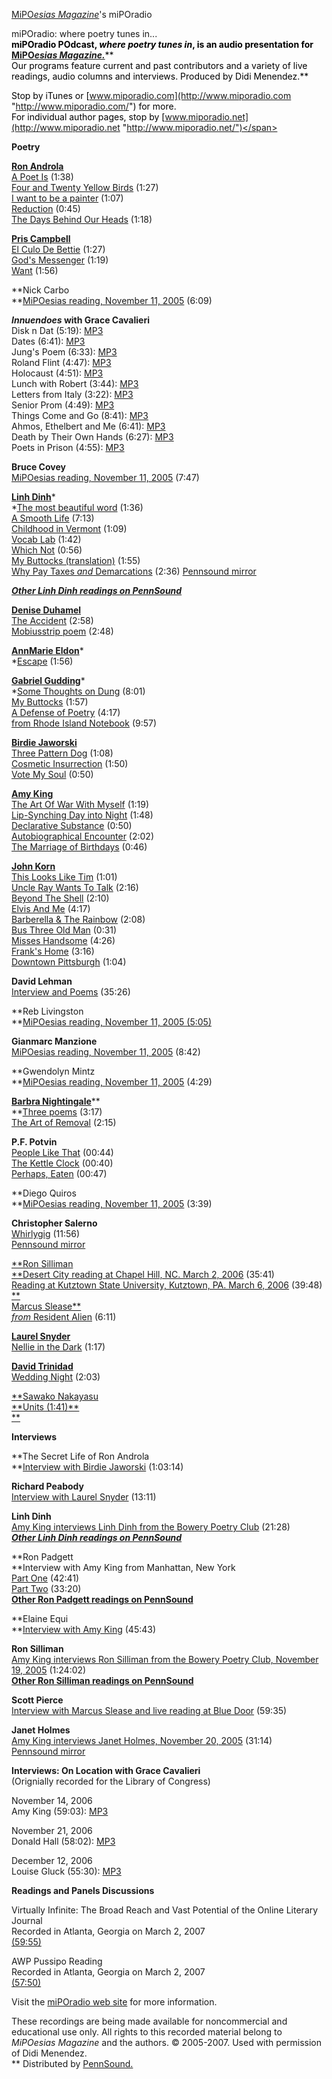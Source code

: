   
[MiPO*esias
Magazine*](http://www.mipoesias.com/ "http://www.mipoesias.com/")'s miPOradio 

miPOradio: where
poetry tunes in...<span style="COLOR: rgb(0,0,0)">  
**miPOradio POdcast, *where poetry tunes in*,
is an audio presentation for** [**MiPO*esias
Magazine.***](http://www.mipoesias.com)**  
Our programs feature current and past contributors
and a variety of live readings, audio columns and interviews.
Produced by Didi Menendez.**</span>

<span style="COLOR: rgb(0,0,0)">Stop by iTunes or [www.miporadio.com](http://www.miporadio.com "http://www.miporadio.com/") for more.  
For individual author pages, stop by [www.miporadio.net](http://www.miporadio.net "http://www.miporadio.net/")</span>

**Poetry**

[**Ron Androla**](http://www.miporadio.net/RON_ANDROLA/)  
[A Poet Is](http://media.sas.upenn.edu/pennsound/groups/miPOradio/Androla-Ron_A-Poet-Is_miPOradio.mp3) (1:38)  
[Four
and Twenty Yellow Birds](http://media.sas.upenn.edu/pennsound/groups/miPOradio/Androla-Ron_4-&-20-Yellow-Birds_miPOradio.mp3) (1:27)  
[I
want to be a painter](http://media.sas.upenn.edu/pennsound/groups/miPOradio/Androla-Ron_I-Want-To-Be-A-Painter_miPOradio.mp3) (1:07)  
[Reduction](http://media.sas.upenn.edu/pennsound/groups/miPOradio/Androla-Ron_Reduction_miPOradio.mp3)
(0:45)  
[The
Days Behind Our Heads](http://media.sas.upenn.edu/pennsound/groups/miPOradio/Androla-Ron_The-Days-Behind-Our-Head_miPOradio.mp3) (1:18)

[**Pris Campbell**](http://www.miporadio.net/PRIS_CAMPBELL/)  
[El
Culo De Bettie](http://media.sas.upenn.edu/pennsound/groups/miPOradio/Campbell-Pris_El-Culo-De-Bette_miPOradio.mp3) (1:27)  
[God's
Messenger](http://media.sas.upenn.edu/pennsound/groups/miPOradio/Campbell-Pris_Gods-Messenger_miPOradio.mp3) (1:19)  
[Want](http://media.sas.upenn.edu/pennsound/groups/miPOradio/Campbell-Pris_Want_miPOradio.mp3)
(1:56)

**Nick Carbo  
**[MiPOesias reading, November 11, 2005](http://media.sas.upenn.edu/pennsound/groups/miPOradio/Carbo-Nick_MiPOesias-reading_miPOradio_11-11-05.mp3) (6:09)  
  
***Innuendoes* with Grace Cavalieri**  
Disk n Dat (5:19): [MP3](http://media.sas.upenn.edu/pennsound/groups/miPOradio/Cavalieri-Grace_Disk-N-Dat_Innuendoes_03-31-06.mp3)  
Dates (6:41): [MP3](http://media.sas.upenn.edu/pennsound/groups/miPOradio/Cavalieri-Grace_Dates_Innuendoes_04-05-06.mp3)  
Jung's Poem (6:33): [MP3](http://media.sas.upenn.edu/pennsound/groups/miPOradio/Cavalieri-Grace_Roland-Flint_Innuendoes_04-21-06.mp3)  
Roland Flint (4:47): [MP3](http://media.sas.upenn.edu/pennsound/groups/miPOradio/Cavalieri-Grace_On-Location-with-Amy-King_miPOradio_11-14-06.mp3)  
Holocaust (4:51): [MP3](http://media.sas.upenn.edu/pennsound/groups/miPOradio/Cavalieri-Grace_Holocaust_Innuendoes_04-28-06.mp3)  
Lunch with Robert (3:44): [MP3](http://media.sas.upenn.edu/pennsound/groups/miPOradio/Cavalieri-Grace_Lunch-With-Robert_Innuendoes_05-03-06.mp3)  
Letters from Italy (3:22): [MP3](http://media.sas.upenn.edu/pennsound/groups/miPOradio/Cavalieri-Grace_Letters-From-Italy_Innuendoes_05-16-06.mp3)  
Senior Prom (4:49): [MP3](http://media.sas.upenn.edu/pennsound/groups/miPOradio/Cavalieri-Grace_Senior-Prom_Innuendoes_05-16-06.mp3)  
Things Come and Go (8:41): [MP3](http://media.sas.upenn.edu/pennsound/groups/miPOradio/Cavalieri-Grace_Things-Come-and-Go_Innuendoes_05-16-06.mp3)  
Ahmos, Ethelbert and Me (6:41): [MP3](http://media.sas.upenn.edu/pennsound/groups/miPOradio/Cavalieri-Grace_Ahmos-Ethelbert-and-Me_Innuendoes_06-28-06.mp3)  
Death by Their Own Hands (6:27): [MP3](http://media.sas.upenn.edu/pennsound/groups/miPOradio/Cavalieri-Grace_Death-By-Their-Own_Innuendoes_08-07-06.mp3)  
Poets in Prison (4:55): [MP3](http://media.sas.upenn.edu/pennsound/groups/miPOradio/Cavalieri-Grace_On-Location-with-Amy-King_miPOradio_11-14-06.mp3)

**Bruce Covey**  
[MiPOesias reading, November 11, 2005](http://media.sas.upenn.edu/pennsound/groups/miPOradio/Covey-Bruce_MiPOesias-reading_miPOradio_11-11-05.mp3) (7:47)

[**Linh Dinh**](http://www.miporadio.net/LINH_DINH/)*  
*[The
most beautiful word](http://media.sas.upenn.edu/pennsound/groups/miPOradio/Dinh-Linh_The-Most-Beautiful-Word_miPOradio.mp3)
(1:36)  
<a href="http://media.sas.upenn.edu/pennsound/groups/miPOradio/Dinh-Linh_A-Smooth-Life_miPOradio.mp3" class="style2">A Smooth Life</a> (7:13)  
[Childhood
in Vermont](http://media.sas.upenn.edu/pennsound/groups/miPOradio/Dinh-Linh_A-Childhood-in-Vermont_miPOradio.mp3)
(1:09)  
[Vocab
Lab](http://media.sas.upenn.edu/pennsound/groups/miPOradio/Dinh-Linh_Vocab-Lab_miPOradio.mp3) (1:42)  
[Which
Not](http://media.sas.upenn.edu/pennsound/groups/miPOradio/Dinh-Linh_Which-Not_miPOradio.mp3) (0:56)  
[My
Buttocks (translation)](http://media.sas.upenn.edu/pennsound/groups/miPOradio/Dinh-Linh_My-Buttocks_miPOradio.mp3) (1:55)  
[Why Pay Taxes *and* Demarcations](http://media.sas.upenn.edu/pennsound/authors/Dinh/Dinh-Linh_Why-Pay-Taxes-Demarcations_miPOradio_11-22-06.mp3) (2:36)
[Pennsound mirror](http://media.sas.upenn.edu/pennsound/groups/miPOradio/Cavalieri-Grace_On-Location-with-Amy-King_miPOradio_11-14-06.mp3)  
  
[***Other Linh Dinh readings on
PennSound***](http://www.writing.upenn.edu/pennsound/x/Dinh.html)

<span style="font-weight: bold">[Denise Duhamel](http://www.miporadio.net/DENISE_DUHAMEL/)</span>  
[The
Accident](http://media.sas.upenn.edu/pennsound/groups/miPOradio/Duhamel-Denise_The-Accident_miPOradio.mp3) (2:58)  
[Mobiusstrip
poem](http://media.sas.upenn.edu/pennsound/groups/miPOradio/Duhamel-Denise_Mobiusstrip-Poem_miPOradio.mp3) (2:48)

[**AnnMarie Eldon**](http://www.miporadio.net/Ann%20Marie%20Eldon/)*  
*[Escape](http://media.sas.upenn.edu/pennsound/groups/miPOradio/Eldon-AnneMarie_Escape_miPOradio.mp3)
(1:56)

[**Gabriel Gudding**](http://www.miporadio.net/GABRIEL_GUDDING/)*  
*[Some
Thoughts on Dung](http://media.sas.upenn.edu/pennsound/groups/miPOradio/Gudding-Gabriel_Some-Thoughts-On-Dung_miPOradio.mp3) (8:01)  
[My
Buttocks](http://media.sas.upenn.edu/pennsound/groups/miPOradio/Gudding-Gabriel_My-Buttocks_miPOradio.mp3) (1:57)  
[A
Defense of Poetry](http://media.sas.upenn.edu/pennsound/groups/miPOradio/Gudding-Gabriel_A-Defense-Of-Poetry_miPOradio.mp3) (4:17)  
<span class="quoted1" style2="">[from Rhode Island Notebook](http://media.sas.upenn.edu/pennsound/groups/miPOradio/Gudding-Gabriel_frm-Rhode-Island-Notebook_miPOradio.mp3)</span> (9:57)

<span style="font-weight: bold">[Birdie Jaworski](http://www.miporadio.net/BIRDIE_JAWORSKI/)</span>  
[Three
Pattern Dog](http://media.sas.upenn.edu/pennsound/groups/miPOradio/Jaworski-Birdie_3-Pattern-Dog_miPOradio.mp3) (1:08)  
[Cosmetic
Insurrection](http://media.sas.upenn.edu/pennsound/groups/miPOradio/Jaworski-Birdie_Cosmetic-Insurrection_miPOradio.mp3) (1:50)  
[Vote
My Soul](http://media.sas.upenn.edu/pennsound/groups/miPOradio/Jaworski-Birdie_Vote-My-Soul_miPOradio.mp3) (0:50)

[**Amy King**](http://www.miporadio.net/AMY_KING/)  
[The
Art Of War With Myself](http://media.sas.upenn.edu/pennsound/groups/miPOradio/King-Amy_Art-War-Myself_miPOradio.mp3) (1:19)  
[Lip-Synching
Day into Night](http://media.sas.upenn.edu/pennsound/groups/miPOradio/King-Amy_Lip-Synching-Day-Into-Night_miPOradio.mp3) (1:48)  
[Declarative
Substance](http://media.sas.upenn.edu/pennsound/groups/miPOradio/King-Amy_Declarative-Substance_miPOradio.mp3) (0:50)  
[Autobiographical
Encounter](http://media.sas.upenn.edu/pennsound/groups/miPOradio/King-Amy_Autobiographical-Encounter_miPOradio.mp3) (2:02)  
[The
Marriage of Birthdays](http://media.sas.upenn.edu/pennsound/groups/miPOradio/King-Amy_The-Marriage-Birthdays_miPOradio.mp3) (0:46)

[**John Korn**](http://www.miporadio.net/JOHN_KORN/)  
[This
Looks Like Tim](http://media.sas.upenn.edu/pennsound/groups/miPOradio/Korn-John_This-Looks-Like-Tim_miPOradio.mp3) (1:01)  
[Uncle
Ray Wants To Talk](http://media.sas.upenn.edu/pennsound/groups/miPOradio/Korn-John_Uncle-Ray-Wants-To-Talk_miPOradio.mp3) (2:16)  
[Beyond
The Shell](http://media.sas.upenn.edu/pennsound/groups/miPOradio/Korn-John_Beyond-Shell_miPOradio.mp3) (2:10)  
[Elvis And
Me](http://media.sas.upenn.edu/pennsound/groups/miPOradio/Korn-John_Elvis-Me_miPOradio.mp3) (4:17)  
[Barberella & The
Rainbow](http://media.sas.upenn.edu/pennsound/groups/miPOradio/Korn-John_Barberella-Rainbow_miPOradio.mp3) (2:08)  
[Bus
Three Old Man](http://media.sas.upenn.edu/pennsound/groups/miPOradio/Korn-John_Bus-3-Old-Man_miPOradio.mp3) (0:31)  
[Misses
Handsome](http://media.sas.upenn.edu/pennsound/groups/miPOradio/Korn-John_Misses-Handsome_miPOradio.mp3) (4:26)  
[Frank's
Home](http://media.sas.upenn.edu/pennsound/groups/miPOradio/Korn-John_Franks-Home_miPOradio.mp3) (3:16)  
[Downtown
Pittsburgh](http://media.sas.upenn.edu/pennsound/groups/miPOradio/Korn-John_Downtown-Pittsburgh_miPOradio.mp3) (1:04)

**David Lehman**  
[Interview and Poems](http://media.sas.upenn.edu/pennsound/groups/miPOradio/Lehman-David_Intrvw-&-Poems_miPOradio.mp3) (35:26)

**Reb Livingston  
**[MiPOesias reading, November 11, 2005 (5:05)](http://media.sas.upenn.edu/pennsound/groups/miPOradio/Livingston-Reb_MiPOesias-reading_miPOradio_11-11-05.mp3)

**Gianmarc Manzione**  
[MiPOesias reading, November 11, 2005](http://media.sas.upenn.edu/pennsound/groups/miPOradio/Manzione-Gianmarc_MiPOesias-reading_miPOradio_11-11-05.mp3) (8:42)

**Gwendolyn Mintz  
**[MiPOesias reading, November 11, 2005](http://media.sas.upenn.edu/pennsound/groups/miPOradio/Mintz-Gwendolyn_MiPOesias-reading_miPOradio_11-11-05.mp3) (4:29)

<span style="font-weight: bold">[Barbra Nightingale](http://www.miporadio.net/BARBRA_NIGHTINGALE/)</span>**  
**[Three
poems](http://media.sas.upenn.edu/pennsound/groups/miPOradio/Nightingale-Barbra_3-Poems_miPOradio.mp3) (3:17)  
[The Art of Removal](http://media.sas.upenn.edu/pennsound/groups/miPOradio/Nightingale-Barbra_Art-of-Removal_miPOradio.mp3) (2:15)  
  
**P.F. Potvin**  
[People Like That](http://media.sas.upenn.edu/pennsound/groups/miPOradio/Potvin-PF_People-Like-That_miPOradio_12-24-06.mp3) (00:44)  
[The Kettle Clock](http://media.sas.upenn.edu/pennsound/groups/miPOradio/Potvin-PF_The-Kettle-Clock_miPOradio_12-24-06.mp3) (00:40)  
[Perhaps, Eaten](http://media.sas.upenn.edu/pennsound/groups/miPOradio/Potvin-PF_Perhaps-Eaten_miPOradio_12-24-06.mp3) (00:47)

**Diego Quiros  
**[MiPOesias reading, November 11, 2005](http://media.sas.upenn.edu/pennsound/groups/miPOradio/Quiros-Diego_MiPOesias-reading_miPOradio_11-11-05.mp3) (3:39)  
  
**Christopher Salerno**  
[Whirlygig](http://media.sas.upenn.edu/pennsound/groups/miPOradio/Salerno-Christopher_Whirlygig_miPOradio_12-21-06.mp3) (11:56)  
[Pennsound mirror](http://media.sas.upenn.edu/pennsound/groups/miPOradio/Cavalieri-Grace_On-Location-with-Amy-King_miPOradio_11-14-06.mp3)

[**<span class="style2">Ron Silliman</span>  
**](http://www.miporadio.net/MARCUS_SLEASE/)[Desert City reading at Chapel Hill, NC. March 2, 2006](http://media.sas.upenn.edu/pennsound/authors/Silliman/Silliman-Ron_Desert-City-reading_Chapel-Hill_03-02-06.mp3) (35:41)  
[Reading at Kutztown State University, Kutztown, PA. March 6, 2006](http://media.sas.upenn.edu/pennsound/authors/Silliman/Silliman-Ron_Reading_Kutztown-State_03-06-06.mp3) (39:48)  
[**  
Marcus Slease**](http://www.miporadio.net/MARCUS_SLEASE/)  
[*from*
Resident Alien](http://media.sas.upenn.edu/pennsound/groups/miPOradio/Slease-Marcus_From-Resident-Alien_miPOradio.mp3) (6:11)

[**Laurel Snyder**](http://www.miporadio.net/LAUREL_SNYDER/)  
[Nellie
in the Dark](http://media.sas.upenn.edu/pennsound/groups/miPOradio/Snyder-Laurel_Nellie-in-Dark_miPOradio.mp3) (1:17)

[**David Trinidad**](http://www.miporadio.net/DAVID_TRINIDAD/)  
[Wedding
Night](http://media.sas.upenn.edu/pennsound/groups/miPOradio/Trinidad-David_Wedding-Night_miPOradio.mp3) (2:03)  
  
[**Sawako Nakayasu  
**](http://www.miporadio.net/DAVID_TRINIDAD/)<span class="style2">[Units](http://media.sas.upenn.edu/pennsound/groups/miPOradio/Nakayasu-Sawako_Units_miPOradio.mp3)</span>[<span class="style2"> (1:41)</span>](http://www.miporadio.net/DAVID_TRINIDAD/)[**  
**](http://www.miporadio.net/DAVID_TRINIDAD/)

**Interviews**

**The Secret Life of Ron Androla  
**[Interview with Birdie Jaworski](http://media.sas.upenn.edu/pennsound/groups/miPOradio/Androla-Ron_Intrvw-w-Birdie-Jaworski_miPOradio.mp3) (1:03:14)

**Richard Peabody**  
[Interview with Laurel Snyder](http://media.sas.upenn.edu/pennsound/groups/miPOradio/Peabody-Richard_Intrvw-w-Laurel-Snyder_miPOradio.mp3) (13:11)

**Linh Dinh**  
[Amy
King interviews Linh Dinh from the Bowery Poetry Club](http://media.sas.upenn.edu/pennsound/groups/miPOradio/Dinh-Linh_Intrvw-w-Amy-King_miPOradio.mp3) (21:28)  
[***Other Linh Dinh readings on
PennSound***](http://www.writing.upenn.edu/pennsound/x/Dinh.html)

**Ron Padgett  
**Interview with Amy King from Manhattan, New York  
[Part One](http://media.sas.upenn.edu/pennsound/groups/miPOradio/Padgett-Ron_Intrvw-w-Amy-King-part1_miPOradio_1-25-06.mp3) (42:41)  
[Part
Two](http://media.sas.upenn.edu/pennsound/groups/miPOradio/Padgett-Ron_Intrvw-w-Amy-King-part2_miPOradio_1-25-06.mp3) (33:20)  
[**Other
Ron Padgett readings on PennSound**](http://www.writing.upenn.edu/pennsound/x/Padgett.html)

**Elaine Equi  
**[Interview with Amy King](http://media.sas.upenn.edu/pennsound/groups/miPOradio/Equi-Elaine_Intrvw-w-Amy-King_miPOradio.mp3) (45:43)

**Ron Silliman**  
[Amy
King interviews Ron Silliman from the Bowery Poetry Club,
November 19, 2005](http://media.sas.upenn.edu/pennsound/groups/miPOradio/Silliman-Ron_Intrvw-w-Amy-King_miPOradio_11-19-05.mp3) (1:24:02)  
**[Other
Ron Silliman readings on PennSound](http://www.writing.upenn.edu/pennsound/x/Silliman.html)**

**Scott Pierce**  
[Interview with Marcus Slease and live reading at Blue Door](http://media.sas.upenn.edu/pennsound/groups/miPOradio/Pierce-Scott_Intrvw-&-Readng-w-Marcus-Slease_miPOradio.mp3) (59:35)  
  
**Janet Holmes**  
[Amy King interviews Janet Holmes, November 20, 2005](http://libsyn.com/media/miporadio/Holmes-Janet_Interview_With_Amy_King_Livereadingfollows_Nov_20_2005.mp3%20) (31:14)  
[Pennsound mirror](http://media.sas.upenn.edu/pennsound/groups/miPOradio/Holmes-Janet_Interview-with-Amy-King_miPOradio_11-20-05.mp3)  
  
**Interviews: On Location with Grace Cavalieri**  
(Orignially recorded for the Library of Congress)  
  
November
14, 2006  
Amy King (59:03): [MP3](http://media.sas.upenn.edu/pennsound/groups/miPOradio/Cavalieri-Grace_On-Location-with-Amy-King_miPOradio_11-14-06.mp3)  
  
November 21, 2006  
Donald Hall (58:02): [MP3](http://media.sas.upenn.edu/pennsound/groups/miPOradio/Cavalieri-Grace_On-Location-with-Donald-Hall_miPOradio_11-21-06.mp3)  
  
December 12, 2006  
Louise Gluck (55:30): [MP3](http://media.sas.upenn.edu/pennsound/groups/miPOradio/Cavalieri-Grace_On-Location-with-Louise-Gluck_miPOradio_12-12-06.mp3)

  
**Readings and Panels Discussions**  
  
Virtually Infinite: The Broad Reach and Vast Potential of the Online Literary Journal  
Recorded in Atlanta, Georgia on
March 2, 2007  
[(59:55)](http://media.libsyn.com/media/miporadio/awp2007_onlinejournalpanel_03022007.mp3)  
  
AWP Pussipo Reading  
Recorded in Atlanta, Georgia on March 2, 2007  
[(57:50)](http://media.libsyn.com/media/miporadio/pussipo_awp2007_-_miPOradio.mp3)  

Visit the [miPOradio web site](http://www.miporadio.com/) for more information.

These recordings are being made available
for noncommercial and educational use only. All rights to this
recorded material belong to *MiPOesias Magazine* and the
authors. © 2005-2007. Used with permission of Didi Menendez.  
** Distributed
by [PennSound.](../index.html)
